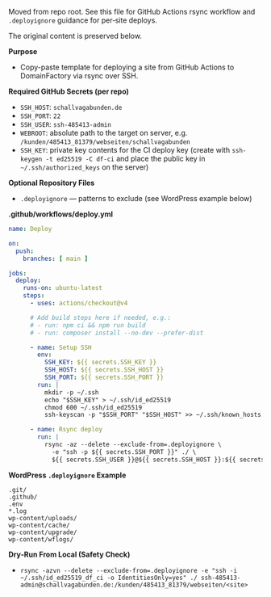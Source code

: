 Moved from repo root. See this file for GitHub Actions rsync workflow and `.deployignore` guidance for per‑site deploys.

The original content is preserved below.

**Purpose**
- Copy-paste template for deploying a site from GitHub Actions to DomainFactory via rsync over SSH.

**Required GitHub Secrets (per repo)**
- `SSH_HOST`: `schallvagabunden.de`
- `SSH_PORT`: `22`
- `SSH_USER`: `ssh-485413-admin`
- `WEBROOT`: absolute path to the target on server, e.g. `/kunden/485413_81379/webseiten/schallvagabunden`
- `SSH_KEY`: private key contents for the CI deploy key (create with `ssh-keygen -t ed25519 -C df-ci` and place the public key in `~/.ssh/authorized_keys` on the server)

**Optional Repository Files**
- `.deployignore` — patterns to exclude (see WordPress example below)

**.github/workflows/deploy.yml**

```yaml
name: Deploy

on:
  push:
    branches: [ main ]

jobs:
  deploy:
    runs-on: ubuntu-latest
    steps:
      - uses: actions/checkout@v4

      # Add build steps here if needed, e.g.:
      # - run: npm ci && npm run build
      # - run: composer install --no-dev --prefer-dist

      - name: Setup SSH
        env:
          SSH_KEY: ${{ secrets.SSH_KEY }}
          SSH_HOST: ${{ secrets.SSH_HOST }}
          SSH_PORT: ${{ secrets.SSH_PORT }}
        run: |
          mkdir -p ~/.ssh
          echo "$SSH_KEY" > ~/.ssh/id_ed25519
          chmod 600 ~/.ssh/id_ed25519
          ssh-keyscan -p "$SSH_PORT" "$SSH_HOST" >> ~/.ssh/known_hosts

      - name: Rsync deploy
        run: |
          rsync -az --delete --exclude-from=.deployignore \
            -e "ssh -p ${{ secrets.SSH_PORT }}" ./ \
            ${{ secrets.SSH_USER }}@${{ secrets.SSH_HOST }}:${{ secrets.WEBROOT }}
```

**WordPress `.deployignore` Example**

```text
.git/
.github/
.env
*.log
wp-content/uploads/
wp-content/cache/
wp-content/upgrade/
wp-content/wflogs/
```

**Dry‑Run From Local (Safety Check)**
- `rsync -azvn --delete --exclude-from=.deployignore -e "ssh -i ~/.ssh/id_ed25519_df_ci -o IdentitiesOnly=yes" ./ ssh-485413-admin@schallvagabunden.de:/kunden/485413_81379/webseiten/<site>`

